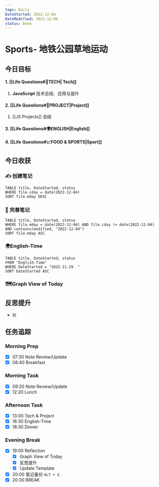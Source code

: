 ```yaml
---
tags: Daily
DateStarted: 2022-12-04
DateModified: 2022-12-06
status: Done
---
```


# Sports- 地铁公园草地运动

## 今日目标

#### 1. [[Life Questions#🚀TECH| Tech]]

1. **JavaScript** 技术总结、应用与提升

#### 2. [[Life Questions#🚀PROJECT|Project]]

1. [[JS Projects]] 总结

#### 3. [[Life Questions#🌍ENGLISH|English]]

#### 4. [[Life Questions#📈FOOD & SPORTS|Sport]]

## 今日收获

### ✍️ 创建笔记

```dataview
TABLE title, DateStarted, status
WHERE file.cday = date(2022-12-04)
SORT file.mday DESC
```

### 📝 完善笔记

```dataview
TABLE title, DateStarted, status
WHERE file.mday = date(2022-12-04) AND file.cday != date(2022-12-04) AND contains(modified, "2022-12-04")
SORT file.mday ASC
```

### 🌍English-Time

```dataview
TABLE title, DateStarted, status
FROM "English-Time"
WHERE DateStarted = "2022-11-29  "
SORT DateStarted ASC
```

### 🗺️Graph View of Today

## 反思提升

- [x]

## 任务追踪

### Morning Prep

- [x] 07:30 Note Review/Update
- [x] 08:40 Breakfast

### Morning Task

- [x] 09:20 Note Review/Update
- [x] 12:20 Lunch

### Afternoon Task

- [x] 13:00 Tech & Project
- [x] 16:30 English-Time
- [x] 18:30 Dinner

### Evening Break

- [x] 19:00 Reflection
  - [x] Graph View of Today
  - [x] 反思提升
  - [x] Update Template
- [x] 20:00 笔记备份 `ALT + G`
- [x] 20:30 BREAK
